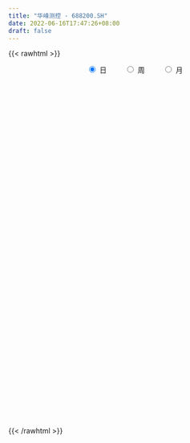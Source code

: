 ```yaml
---
title: "华峰测控 - 688200.SH"
date: 2022-06-16T17:47:26+08:00
draft: false
---
```

{{< rawhtml >}}
    <div style="text-align: center">
        <label style="padding: 1rem;"><input style="margin-right: .5rem" type="radio" name="period" value="D" checked onclick="period_change(this)">日</label>
        <label style="padding: 1rem;"><input style="margin-right: .5rem" type="radio" name="period" value="W" onclick="period_change(this)">周</label>
        <label style="padding: 1rem;"><input style="margin-right: .5rem" type="radio" name="period" value="M" onclick="period_change(this)">月</label>
    </div>
    <div id="chart" style="height: 700px;"></div> 
    <script type="text/javascript">
        const D_v = [8209.14,7825.33,10789.43,6233.92,11934.98,14252.03,8936.02,7315.24,9622.5,6000.95,6704.35,6382.61,12960.86,9321.25,10378.16,7443.14,9718.16,6787.71,5740.58,13960.29,6991.17,12702.08,7045.24,8733.59,13586.41,12849.48,10428.74,11911.69,14298.71,18360.52,16239.01,8763.78,12618.67,18044.24,13086.49,12396.17,7901.85,8845.99,9338.22,5769.27,8018.33,6821.31,4941.82,5063.35,8442.58,10821.51,12474.0,12231.73,23145.01,16874.34,10471.86,10165.28,9917.98,5813.54,9506.18,5628.02,4807.15,6426.48,6489.32,9733.27,3855.08,2666.51,4143.06,3721.92,5996.45,7299.03,5262.63,6787.04,5272.92,4333.69,4709.68,5516.44,7072.34,8750.88,7924.42,7205.97,3873.82,3870.61,3247.65,2663.86,6717.12,3494.62,4593.29,2841.3,3948.52,2690.04,2663.29,5363.47,3547.15,2262.26,2269.48,3978.53,2312.48,5388.24,3470.32,2411.02,2508.88,2607.06,3371.72,4491.85,6001.62,2963.6,1358.52,2532.9,5041.32,5813.78,6195.26,6045.5,3710.81,4326.64,3124.98,13995.44,7832.85,6900.64,3151.06,4523.03,4253.79,4303.59,3961.64,2787.05,2449.36,3186.33,6123.35,4577.72,2350.39,2597.35,10379.52,9106.07,14281.4,11947.03,8456.23,14477.26,10529.11,8560.95,6911.13,8519.34,4107.57,5064.44,3725.69,6825.04,7349.99,12451.63,12762.76,8945.0,5280.96,8629.83,5177.2,6066.01,5894.32,9462.3,8522.79,4791.0,9169.76,5975.36,6487.85,8985.06,8902.17,7491.43,8767.67,17699.14,9370.95,9445.03,9691.51,6490.64,8064.47,10754.34,8005.49,4936.0,4199.23,7330.56,7341.66,7508.47,4650.34,8146.12,4438.78,4498.23,3860.27,4197.71,7201.15,9199.5,8258.21,4880.6,4295.8,3100.43,6344.7,6221.42,5846.69,4117.31,3578.93,9592.47,4178.16,6226.65,2607.64,3368.61,2846.61,10307.63,9108.18,3155.89,2776.11,4279.05,3175.17,3024.11,1985.08,2269.67,3478.98,2798.1,1990.82,2613.68,6620.73,7660.14,3673.13,4449.26,4013.51,3201.4,3486.43,2357.54,6536.59,8454.25,6007.89,6286.0,3482.08,3771.76,4954.95,5168.96,9977.6,6440.36,4291.51,7457.57,7296.78,4194.49,8033.61,4843.9,5295.76,4455.67,2024.72,3214.2,7146.41,10050.8,5938.02,4293.94,3524.18,4274.31,3356.55,2846.44,4256.54,4650.24,4406.79,7214.8,6344.66,3304.15,3720.72,5557.65,5491.9,4301.82,3826.83,3730.2,5383.85,5844.39,8771.15,8000.54,6966.09,5401.55,6927.98,4762.05,3103.21,3885.64,4165.31,5209.63,7969.16,4375.51,6236.22,6425.8,5566.56,6169.2,4787.08,6520.52,6560.62,5333.81,7353.81,4162.58,5484.77,6068.71,7813.91,6061.49,5400.76,5325.24,7164.95,5495.34,7491.72,5483.58,9238.69,9958.29,8558.57,7189.61,4947.93,6024.09,4160.84,6885.44,3742.52,7372.69,4993.72,4422.16,3073.34,8223.91,4388.19,4096.59,3818.48,13401.22,11147.78,6233.74,9468.15,5228.2,5165.14,5808.84,5731.54,6496.42,3711.97,4636.81,4938.65,10752.86,10727.13,9153.29,4102.43,3774.09,3960.43,6464.78,5731.86,3350.77,4842.17,6159.15,5359.06,5614.47,5129.52,3866.52,4537.64,3966.95,5885.26,7005.72,6168.96,5670.99,3256.83,3486.58,5276.15,15582.04,8062.01,6735.25,4327.05,9823.27,10357.39,7414.71,5549.94,4401.78,4781.46,6210.68,5466.01,4333.74,7359.05,6659.4,8755.16,4944.8,5448.55,3438.9,4008.25,7289.48,12946.08,7730.53,5488.67,7718.63,5739.61,6822.74,6086.47,7094.88,8056.25,8696.78,8549.68,8932.29,5685.08,5098.61,9233.86,7088.01,5942.0,3727.22,6053.03,3550.79,5137.2,4327.46,6280.27,9456.2,5490.19,4342.98,5052.22,4537.65,4362.01,4763.88,6233.95,5467.79,3492.47,6543.01,10410.18,10991.25,9270.3,8898.4,21694.75,10486.61,5221.15,7437.24,6308.85,6945.99,6890.64,5663.9,6559.75,8395.96,7225.78,5847.93,6252.08,4299.52,3474.44,4927.12,5786.95,4466.35,4690.04,8014.75,4937.13,5558.23,8165.79,7611.23,6514.71,8679.87,7088.68,6274.58,7298.45,7749.26,6245.0,4648.53,7340.78,7923.83,5685.74,6580.79,6659.73,10559.01,8161.05,5572.59,6606.99,5229.37,4213.49,3959.56,5936.72,4299.2,3302.99,2793.04,2918.37,1688.01,2887.85,1612.09,2088.22,3003.65,2274.81,2743.43,3736.66,2259.16,4158.76,10245.44,7616.46,3722.53,3747.51,9656.06,7490.73,10375.04,4966.72,9357.22,5485.93,4096.1,3858.04,8131.11,7843.58,4729.25,4285.08,3373.21,3339.67,2933.51,4192.09,2373.5,2590.28,2837.37,5035.18,4024.91,3912.32,3765.6,3943.0,4789.72,6873.08,9010.77,6500.39,5342.98,4107.21,4390.17,7574.05,5599.81,5827.82,4005.55]
const D_histogram = [0.0,-0.5118176638,-1.3789771706,-1.9173739675,-0.1819696349,1.6589229725,2.1146299905,2.4545491372,2.1573073629,2.0163732813,1.8766465526,1.4867297163,0.4496996671,-0.3403426716,-1.6960079462,-1.9834339004,-2.2269167344,-1.9904192152,-1.6466497338,-0.2926472239,0.6516565334,2.1484439378,2.7371024503,2.8770961342,3.761568955,4.2746852374,4.5898769438,6.0125135626,6.2017694297,5.5485994024,4.7859528859,3.6787112295,3.122453467,1.4134482308,-1.0957208416,-4.4835644335,-6.3491550927,-6.4297718562,-6.9987948221,-6.8434539876,-6.323006236,-6.8444340168,-7.3511803126,-6.7281630676,-4.8285105175,-2.8094933844,-0.1705392492,2.577354532,3.62582835,4.5612509634,5.3587247395,4.2849813035,3.9649846125,2.6126808997,3.0982481235,2.9271958906,2.3315662328,1.5391254618,0.5209615138,-1.5986430367,-2.968359537,-3.6159083956,-3.9530626476,-3.7856331338,-4.1853254663,-3.1613830606,-2.1467619981,-1.6444894068,-1.591227892,-1.6468936319,-1.702258037,-1.1194947922,-1.0141764616,0.158844441,-0.7672802243,-2.1183322597,-2.1846036631,-1.6617844233,-1.0186304397,-0.6901017704,-0.0466512072,0.5480490632,0.4849886823,0.1899082922,0.4192072482,0.2507198498,-0.1371333769,-1.176628416,-1.200411738,-1.1139086774,-0.5109997057,0.6085034972,1.328021142,1.2219366091,0.9783191049,0.8204983331,0.6622296543,0.6961769882,0.0405800209,0.2378912412,-0.3142591855,-0.4889924817,-0.3977484121,-0.0083780511,0.7944341102,1.0141291918,0.2967432182,1.0423905072,1.4101959024,1.6750355065,1.5972610048,3.8151279241,4.367890168,3.5802416826,2.7935110841,2.5029940734,1.4800272251,0.5651504166,-0.3501781818,-0.9585472506,-1.3532071306,-1.2659515434,-0.5854063232,-0.5896986747,-0.8085138968,-0.7132380089,0.3407089854,1.8527142461,3.5964168013,4.9645414203,5.7595940389,6.537596847,6.5083053889,5.6470127341,4.8070588581,3.3823985307,2.6052835364,1.2024439334,-0.0712364684,-0.3801654946,-1.1777733552,-0.1075838946,1.0838078215,2.3009198864,2.4931626601,1.9124053164,1.5177903802,1.5665885841,0.6759216398,2.0840045585,2.9372528346,3.1060532706,2.7546220956,1.774004828,-0.6117086975,-0.2601876955,1.2517998584,1.6808490378,3.0174833268,4.7394528481,6.8475703741,6.5878165105,5.2611723682,4.4114668384,2.5779889526,1.2219916469,-1.4110128248,-3.0783804987,-5.169274198,-6.717557818,-8.0953893515,-6.839785356,-7.2015131806,-7.3890301729,-8.6576869946,-7.3396239513,-6.0678466359,-5.4937595924,-2.2315245539,-2.349618137,-3.7905712081,-3.7607410709,-3.407036221,-2.6141350847,-1.318632495,1.2301976678,2.7408324827,3.1247455794,0.9819276919,-2.9440198524,-6.0839157552,-8.2163456227,-8.9939369893,-8.199929208,-7.1796250941,-8.0712432094,-9.3302690812,-8.9147861642,-7.7677508916,-6.4490396364,-5.9291213703,-5.2745867413,-5.0985027333,-4.7808468738,-3.6711978036,-3.1047569335,-2.0149784866,-1.1340936969,0.8486212643,3.3254495743,4.3854999248,5.0535717069,5.6783082662,5.4420432633,4.713964294,3.6118750938,2.125155382,1.4494123251,2.589170711,2.8592294574,3.132757192,3.2708321098,3.2723005778,2.5526457432,3.1947014664,2.8847535892,2.0330918828,0.7619289213,1.869687838,1.6805245292,-0.3429028944,-0.988554587,-1.6701108503,-1.2478217622,-1.2633841969,-0.5158420129,2.3331614632,6.0408808684,8.8163802242,10.2874160382,10.2250758664,10.1746111407,9.9106576976,8.624734737,8.9566576477,8.0637298007,7.7302085686,6.8320322911,4.8775503376,3.3529976689,2.7770997397,3.0749308272,1.6692643277,0.6467755576,0.0978237486,-1.205565138,-2.4735960458,-3.4922782332,-1.3340877901,-0.492055339,1.2765682487,1.0765483077,2.494367546,2.658537928,2.1397045672,1.4244209121,1.4652016953,2.0682036996,3.7020286921,4.43091082,5.5589849993,4.8858355272,3.8085837149,1.5685742146,-0.8013651316,-2.8050383526,-4.63874529,-5.0058431498,-6.1697351059,-7.4490894582,-5.6401199802,-5.5997137492,-3.1082636949,-1.237299193,0.9185008387,1.4057148172,1.5713953462,0.9323265963,4.6435716993,6.5559201651,4.399080004,-0.4170846669,-3.6274268151,-6.101435083,-8.2772884965,-8.5276843557,-8.2961939094,-7.124736175,-5.7328517454,-6.4956867436,-5.8049991229,-5.9544302394,-5.7079213145,-2.5685537515,0.3426638976,1.5043615554,2.1063295146,8.9115629787,12.6469527533,14.4263130528,11.8425971003,9.4623156787,7.6133360305,3.3549231825,-0.4233199964,-2.6045499055,-4.6249787046,-5.306250475,-7.2012346463,-5.8693813013,-9.7273238049,-10.8126939029,-10.5528933622,-10.8269289318,-9.9861501045,-6.4130129952,-4.9012106163,-4.0570715877,-3.6274865132,-1.5281015701,0.1634821462,2.2353843926,1.211078,-0.0634606584,-2.0539332732,-2.7956925764,-3.9297201025,-1.3062123763,0.7509767836,1.3187438735,1.3114033709,0.9192944132,2.8093230883,6.0593696926,8.0344179811,9.5103094252,10.0178044139,9.5568225605,6.9678740486,6.8817337659,6.1916316731,4.1060907624,3.2969844393,0.9015806177,0.8690734234,0.4480879716,1.035702079,1.5158610349,-1.2902015105,-2.6274578402,-3.8123128871,-4.6247136168,-4.5914964145,-4.1229232418,-5.0948318191,-6.0486976663,-6.3754424584,-6.9290388452,-6.9092846515,-6.7771057334,-6.7248498014,-7.3138151978,-7.5998195594,-8.0037676146,-9.3777896136,-8.6205524421,-7.80856799,-6.4624560672,-3.8048297597,-2.5656287959,-2.287346266,-1.2684272033,-1.7043951257,-2.7294052443,-3.1829782483,-2.9378381723,-1.584445758,1.2462932392,1.6047291484,2.7517414582,2.5448289487,3.1108505326,4.1705189056,3.6710533197,1.6824819023,-0.4032050545,-1.8562145602,-3.3728098612,-5.4642919816,-6.0358322092,-7.0436908915,-5.82149404,-5.3678983547,-4.3463029501,-3.6817912345,-3.1175644025,-2.9098914069,-1.547025004,-0.8854251884,-0.0642349047,0.1867542099,-0.0461879011,0.1618563567,-0.0848358478,-0.0462944809,-0.1595500938,-0.4133407271,0.0727054366,1.8443204936,3.2097360723,5.0138544408,5.2696074312,5.3176056518,5.5360104219,8.4581473424,8.4250228266,8.3275335156,7.7112394226,6.3645799956,4.9570159987,4.4244564445,4.4071120128,3.1961857432,1.8740802441,2.5920432535,4.5706641487,5.2137681751,4.4062230854,4.6043504904,6.7833751154,7.1980368776,6.775650105,6.3924448677,4.3060286852,2.9625835193,1.3035456124,1.1523055916,1.5085314021,1.5646577906,2.1415752771,0.9676252409,0.2840333971,-1.5848186589,-3.1338944012,-3.8198336816,-5.4925787416,-6.7027502957,-8.1811739063,-8.970240021,-9.3585948602,-7.9671517351,-8.9993931681,-10.1136227662,-10.4026121177,-10.5005349508,-12.0221021082,-12.9018551174,-10.5251863258,-8.3848758263,-6.1947893633,-4.3766887904,-2.8534617085,-1.7741114841,0.3586926902,3.0882983404,5.4432286118,7.2379255977,8.4439043846,9.7880964566,10.0342238887,10.5429543276,9.9645327949,9.390697861,7.8558345973,6.1411040511,4.2121152617,2.8555563526,2.278492636,2.0810417986,2.5017422301,4.1398415148,6.1048890833,5.7373321957,4.9860721761,3.5117911808,2.5713128145,0.591462169,-1.1754249985,-2.2585086646,-2.4956085224]
const D_fast = [0.0,-0.6397720798,-1.8516758793,-2.869416168,-1.1795042441,1.0761191064,2.060483622,3.0140400531,3.2561251195,3.6192843583,3.9487192677,3.9304848604,3.005879728,2.1307517215,0.3510844602,-0.4321999691,-1.2324119867,-1.4935192713,-1.5614122233,-0.2805715194,0.8266463713,2.8605447601,4.1334788851,4.9927466026,6.8176116622,8.399399254,9.8620601962,12.7878252057,14.5275234302,15.2615032536,15.6953449585,15.5077811095,15.7321367138,14.3764935352,11.5933942524,7.0846595522,3.6317801198,1.9437203923,-0.3750012791,-1.9305239416,-2.990827749,-5.223364034,-7.5679054079,-8.6269289298,-7.9344040091,-6.617760222,-4.0214408992,-0.629208485,1.3257224205,3.4014577748,5.5386127358,5.5361146257,6.2073640878,5.5082305998,6.7683598546,7.3291065943,7.3163684947,6.9087090891,6.0207855196,3.5015202099,1.3897138253,-0.1618121321,-1.487232046,-2.2662108156,-3.7122345147,-3.4786378743,-3.0007073112,-2.9095570717,-3.2541025299,-3.7214916777,-4.2024205921,-3.8995310453,-4.0477568301,-2.8350248173,-3.9529695386,-5.833604639,-6.4460269582,-6.3386538241,-5.9501574505,-5.7941542238,-5.1623664624,-4.4306539262,-4.3724671365,-4.6200704536,-4.2859696855,-4.3917771215,-4.8139136924,-6.1475658355,-6.471452092,-6.6634262007,-6.1882671554,-4.9166380783,-3.865115148,-3.6657155285,-3.6647532566,-3.6174494451,-3.6101607103,-3.4021691293,-4.0476210915,-3.7908370608,-4.4215522839,-4.7185337005,-4.726726734,-4.3394508858,-3.3380301969,-2.8648028173,-3.5080029864,-2.5017580706,-1.7814036998,-1.0978052191,-0.7762644695,2.3953844308,4.0401192167,4.1475311519,4.0591783245,4.3944098321,3.7414497901,2.9678605858,1.9649874418,1.1169815605,0.3840198978,0.1547875991,0.6889812386,0.5372642184,0.116320522,0.0332869078,1.1724111484,3.1475949706,5.7904017261,8.3996617002,10.6346128285,13.0470148484,14.6447997375,15.1952602662,15.5570711047,14.97801041,14.8522162998,13.7499876802,12.4584981613,12.0545277615,10.9624765621,12.005770049,13.4681137205,15.260455757,16.0759891957,15.9733331811,15.9581658399,16.3986111898,15.6769246555,17.6060087138,19.1935701986,20.1388839523,20.4761083011,19.9389922405,17.4003515407,17.6868256187,19.5117631372,20.3610245761,22.4520296968,25.3588624302,29.1788725497,30.5660728137,30.5547217634,30.8078829433,29.6189022956,28.5684029017,25.5826452238,23.1456824251,19.7624701763,16.5347971019,13.1331182305,12.678775887,10.5166697673,8.4818952317,5.0488166613,4.5319737169,4.2867893733,3.4874365187,6.1917904187,5.4862923014,3.0976964283,2.1873412978,1.6892870924,1.8286544575,2.7944989235,5.6508785031,7.8467214387,9.0118209303,7.1144849658,2.4525324584,-2.2083423832,-6.3948586563,-9.4209342703,-10.676908791,-11.4515109506,-14.3609398682,-17.9525330103,-19.7657466343,-20.5606490847,-20.8541977386,-21.8165598151,-22.4806718714,-23.5792135467,-24.4567694057,-24.2649197863,-24.4746681496,-23.8886343243,-23.2912729589,-21.0964026817,-17.788211978,-15.6317866464,-13.7003219376,-11.6560083117,-10.5317624987,-10.0813503946,-10.2804708213,-11.2359016875,-11.5492916633,-9.7622405996,-8.7773744888,-7.7206574562,-6.764874511,-5.9453308985,-6.0268242973,-4.5860932075,-4.1748526874,-4.5182414232,-5.5989221543,-4.0237412781,-3.7927734546,-5.9019266018,-6.7947169412,-7.8938009171,-7.7834672695,-8.1148757534,-7.4962940727,-4.0640002308,1.1539393915,6.1335338034,10.176423627,12.6703524217,15.1635404812,17.3772514625,18.2475121861,20.8185995088,21.9416041119,23.5406350219,24.3504668173,23.6153724482,22.9290691967,23.0474462025,24.1140099967,23.1256595792,22.2648646984,21.7403688266,20.1355886555,18.2491587362,16.3574069905,18.1820754861,18.9010941025,20.9888597524,21.0579768883,23.0993880131,23.9281928771,23.9442856581,23.585107231,23.992188438,25.1122413673,27.6715735327,29.5081833657,32.0260037947,32.5743132045,32.4492073209,30.6013413742,28.0310607451,25.326127936,22.332734676,20.7141760288,18.0078502963,14.8662235794,15.2651630624,13.9056408561,15.6200249866,17.1816646902,19.5670899316,20.4057326144,20.96426198,20.5582748791,25.4304129069,28.9817414141,27.924671254,23.0042354163,18.8870365643,14.8876695258,10.6424939881,8.2601770399,6.4176190089,5.8078926995,5.7665641928,3.3798075087,2.6192453486,0.9812066723,-0.1992647314,2.2979643937,5.2948480172,6.8326360639,7.9611864017,16.9943106105,23.8914385734,29.2773771361,29.6543104587,29.6396079568,29.6939623163,26.2742802638,22.3902070858,19.5578397003,16.3811662251,14.3733318359,10.678039003,10.5425470228,4.2527735679,0.4642299942,-1.9141928056,-4.8949606082,-6.5507193071,-4.5808354466,-4.2943357217,-4.46446459,-4.9417511439,-3.2243915933,-1.4919373404,1.1388110041,0.4172741116,-0.8731297115,-3.3770856445,-4.8177680918,-6.9342256435,-4.6372710114,-2.3923376557,-1.4948845974,-1.1743742572,-1.3366596117,1.2556998356,6.020588863,10.0042416468,13.8577104472,16.8696565393,18.7978803261,17.9509003263,19.5851934851,20.4429993106,19.3839810906,19.3991208772,17.2291122101,17.4138733716,17.1049099127,17.9514495399,18.8105737545,15.6819608314,13.6878400417,11.549906773,9.5813276391,8.4666707378,7.9045131001,5.658896568,3.1928563042,1.2722508975,-1.0136052006,-2.7211721698,-4.283269685,-5.9122262034,-8.3296453992,-10.5156046507,-12.9204946095,-16.6389640119,-18.0368649509,-19.1770224963,-19.4465245904,-17.7401057228,-17.142311958,-17.4358659945,-16.7340537326,-17.5961204365,-19.3034818661,-20.5527994322,-21.0421188993,-20.0848379245,-16.9425256175,-16.1829074212,-14.3479597469,-13.9186650192,-12.5749308022,-10.4726327027,-10.0543349587,-11.6222859005,-13.8087741209,-15.7258372667,-18.085635033,-21.5431901488,-23.6236884287,-26.3924698339,-26.6256464924,-27.5140253958,-27.5790057287,-27.8349418217,-28.0501060903,-28.5699059465,-27.5937957945,-27.1535522761,-26.3484207186,-26.0507430514,-26.2952321378,-26.0467237908,-26.3146249572,-26.2876572106,-26.4408003469,-26.797926162,-26.2937036392,-24.0610084587,-21.893158862,-18.8355768833,-17.2624220351,-15.8850224016,-14.282615026,-9.2459412699,-7.172810079,-5.1884160111,-3.8769002484,-3.6324146766,-3.8007246738,-3.2271701169,-2.1427365454,-2.5546163791,-3.4082018172,-2.0422279944,1.0790589379,3.0256050081,3.3196156897,4.6688307174,8.5436991212,10.7578701028,12.0293958565,13.2443018361,12.2343928248,11.6315935388,10.298442035,10.435278412,11.1686370731,11.6159279093,12.728239215,11.7961954891,11.1836119946,8.9185552739,6.5860059312,4.9451082304,1.899218485,-0.986640643,-4.5103577302,-7.5419838501,-10.2699874044,-10.870332213,-14.1524219381,-17.7950572277,-20.6846996087,-23.4077561795,-27.9348488639,-32.0400656524,-32.2946934423,-32.2506018994,-31.6092127771,-30.8852844019,-30.0754227472,-29.4396003938,-27.2171230469,-23.7154428116,-19.9997053873,-16.395527002,-13.0785721189,-9.2873559327,-6.5326725284,-3.3882035076,-1.4754918417,0.2983476897,0.7274430753,0.5479885419,-0.3279714321,-0.970641253,-0.9780818106,-0.6552721984,0.3908637907,3.063923454,6.5551932933,7.6219694547,8.1172274791,7.5208942791,7.2232441163,5.3912590131,3.3305155959,1.6828047637,0.8218027753]
const D_slow = [0.0,-0.127954416,-0.4726987086,-0.9520422005,-0.9975346092,-0.5828038661,-0.0541463685,0.5594909158,1.0988177566,1.6029110769,2.0720727151,2.4437551441,2.5561800609,2.471094393,2.0470924065,1.5512339314,0.9945047478,0.496899944,0.0852375105,0.0120757045,0.1749898379,0.7121008223,1.3963764349,2.1156504684,3.0560427072,4.1247140165,5.2721832525,6.7753116431,8.3257540005,9.7129038512,10.9093920726,11.82906988,12.6096832468,12.9630453044,12.689115094,11.5682239857,9.9809352125,8.3734922485,6.6237935429,4.912930046,3.332178487,1.6210699828,-0.2167250953,-1.8987658622,-3.1058934916,-3.8082668377,-3.85090165,-3.206563017,-2.3001059295,-1.1597931886,0.1798879963,1.2511333221,2.2423794753,2.8955497002,3.6701117311,4.4019107037,4.9848022619,5.3695836273,5.4998240058,5.1001632466,4.3580733624,3.4540962635,2.4658306016,1.5194223181,0.4730909516,-0.3172548136,-0.8539453131,-1.2650676648,-1.6628746378,-2.0745980458,-2.5001625551,-2.7800362531,-3.0335803685,-2.9938692583,-3.1856893143,-3.7152723793,-4.2614232951,-4.6768694009,-4.9315270108,-5.1040524534,-5.1157152552,-4.9787029894,-4.8574558188,-4.8099787458,-4.7051769337,-4.6424969713,-4.6767803155,-4.9709374195,-5.271040354,-5.5495175234,-5.6772674498,-5.5251415755,-5.19313629,-4.8876521377,-4.6430723615,-4.4379477782,-4.2723903646,-4.0983461176,-4.0882011123,-4.028728302,-4.1072930984,-4.2295412188,-4.3289783219,-4.3310728346,-4.1324643071,-3.8789320091,-3.8047462046,-3.5441485778,-3.1915996022,-2.7728407256,-2.3735254744,-1.4197434933,-0.3277709513,0.5672894693,1.2656672404,1.8914157587,2.261422565,2.4027101691,2.3151656237,2.075528811,1.7372270284,1.4207391425,1.2743875617,1.1269628931,0.9248344189,0.7465249166,0.831702163,1.2948807245,2.1939849248,3.4351202799,4.8750187896,6.5094180014,8.1364943486,9.5482475321,10.7500122466,11.5956118793,12.2469327634,12.5475437468,12.5297346297,12.434693256,12.1402499172,12.1133539436,12.384305899,12.9595358706,13.5828265356,14.0609278647,14.4403754597,14.8320226057,15.0010030157,15.5220041553,16.256317364,17.0328306816,17.7214862055,18.1649874125,18.0120602382,17.9470133143,18.2599632789,18.6801755383,19.43454637,20.619409582,22.3313021756,23.9782563032,25.2935493952,26.3964161049,27.040913343,27.3464112547,26.9936580485,26.2240629239,24.9317443744,23.2523549199,21.228507582,19.518561243,17.7181829478,15.8709254046,13.706503656,11.8715976682,10.3546360092,8.9811961111,8.4233149726,7.8359104384,6.8882676364,5.9480823686,5.0963233134,4.4427895422,4.1131314185,4.4206808354,5.1058889561,5.8870753509,6.1325572739,5.3965523108,3.875573372,1.8214869663,-0.426997281,-2.476979583,-4.2718858565,-6.2896966589,-8.6222639291,-10.8509604702,-12.7928981931,-14.4051581022,-15.8874384448,-17.2060851301,-18.4807108134,-19.6759225319,-20.5937219828,-21.3699112161,-21.8736558378,-22.157179262,-21.9450239459,-21.1136615524,-20.0172865712,-18.7538936444,-17.3343165779,-15.9738057621,-14.7953146886,-13.8923459151,-13.3610570696,-12.9987039883,-12.3514113106,-11.6366039462,-10.8534146482,-10.0357066208,-9.2176314763,-8.5794700405,-7.7807946739,-7.0596062766,-6.5513333059,-6.3608510756,-5.8934291161,-5.4732979838,-5.5590237074,-5.8061623542,-6.2236900667,-6.5356455073,-6.8514915565,-6.9804520598,-6.397161694,-4.8869414769,-2.6828464208,-0.1109924112,2.4452765553,4.9889293405,7.4665937649,9.6227774491,11.8619418611,13.8778743112,15.8104264534,17.5184345262,18.7378221106,19.5760715278,20.2703464627,21.0390791695,21.4563952515,21.6180891409,21.642545078,21.3411537935,20.7227547821,19.8496852237,19.5161632762,19.3931494415,19.7122915037,19.9814285806,20.6050204671,21.2696549491,21.8045810909,22.1606863189,22.5269867427,23.0440376676,23.9695448407,25.0772725457,26.4670187955,27.6884776773,28.640623606,29.0327671596,28.8324258767,28.1311662886,26.9714799661,25.7200191786,24.1775854021,22.3153130376,20.9052830425,19.5053546052,18.7282886815,18.4189638833,18.6485890929,19.0000177972,19.3928666338,19.6259482829,20.7868412077,22.425821249,23.52559125,23.4213200832,22.5144633795,20.9891046087,18.9197824846,16.7878613957,14.7138129183,12.9326288745,11.4994159382,9.8754942523,8.4242444716,6.9356369117,5.5086565831,4.8665181452,4.9521841196,5.3282745085,5.8548568871,8.0827476318,11.2444858201,14.8510640833,17.8117133584,20.1772922781,22.0806262857,22.9193570813,22.8135270822,22.1623896058,21.0061449297,19.6795823109,17.8792736494,16.411928324,13.9800973728,11.2769238971,8.6387005566,5.9319683236,3.4354307975,1.8321775487,0.6068748946,-0.4073930023,-1.3142646306,-1.6962900232,-1.6554194866,-1.0965733885,-0.7938038885,-0.8096690531,-1.3231523713,-2.0220755154,-3.0045055411,-3.3310586351,-3.1433144392,-2.8136284709,-2.4857776281,-2.2559540248,-1.5536232528,-0.0387808296,1.9698236657,4.347401022,6.8518521255,9.2410577656,10.9830262777,12.7034597192,14.2513676375,15.2778903281,16.1021364379,16.3275315924,16.5447999482,16.6568219411,16.9157474609,17.2947127196,16.972162342,16.3152978819,15.3622196601,14.2060412559,13.0581671523,12.0274363419,10.7537283871,9.2415539705,7.6476933559,5.9154336446,4.1881124817,2.4938360484,0.812623598,-1.0158302014,-2.9157850913,-4.9167269949,-7.2611743983,-9.4163125088,-11.3684545063,-12.9840685231,-13.9352759631,-14.5766831621,-15.1485197285,-15.4656265294,-15.8917253108,-16.5740766219,-17.3698211839,-18.104280727,-18.5003921665,-18.1888188567,-17.7876365696,-17.099701205,-16.4634939679,-15.6857813347,-14.6431516083,-13.7253882784,-13.3047678028,-13.4055690665,-13.8696227065,-14.7128251718,-16.0788981672,-17.5878562195,-19.3487789424,-20.8041524524,-22.1461270411,-23.2327027786,-24.1531505872,-24.9325416878,-25.6600145396,-26.0467707906,-26.2681270877,-26.2841858138,-26.2374972614,-26.2490442366,-26.2085801475,-26.2297891094,-26.2413627297,-26.2812502531,-26.3845854349,-26.3664090757,-25.9053289523,-25.1028949343,-23.8494313241,-22.5320294663,-21.2026280533,-19.8186254479,-17.7040886123,-15.5978329056,-13.5159495267,-11.5881396711,-9.9969946722,-8.7577406725,-7.6516265614,-6.5498485582,-5.7508021224,-5.2822820613,-4.634271248,-3.4916052108,-2.188163167,-1.0866073957,0.0644802269,1.7603240058,3.5598332252,5.2537457515,6.8518569684,7.9283641397,8.6690100195,8.9948964226,9.2829728205,9.660105671,10.0512701187,10.5866639379,10.8285702482,10.8995785974,10.5033739327,9.7199003324,8.764941912,7.3917972266,5.7161096527,3.6708161761,1.4282561709,-0.9113925442,-2.9031804779,-5.15302877,-7.6814344615,-10.282087491,-12.9072212287,-15.9127467557,-19.1382105351,-21.7695071165,-23.8657260731,-25.4144234139,-26.5085956115,-27.2219610386,-27.6654889097,-27.5758157371,-26.803741152,-25.4429339991,-23.6334525996,-21.5224765035,-19.0754523893,-16.5668964172,-13.9311578353,-11.4400246365,-9.0923501713,-7.128391522,-5.5931155092,-4.5400866938,-3.8261976056,-3.2565744466,-2.736313997,-2.1108784394,-1.0759180607,0.4503042101,1.884637259,3.131155303,4.0091030982,4.6519313018,4.7997968441,4.5059405945,3.9413134283,3.3174112977]
const D_data = [['2020-05-26', 249.99, 261.02, 249.99, 262.5],['2020-05-27', 260.9, 253.0, 251.01, 261.79],['2020-05-28', 252.11, 244.0, 236.2, 258.0],['2020-05-29', 241.0, 242.88, 241.0, 249.19],['2020-06-01', 245.58, 273.65, 245.3, 273.8],['2020-06-02', 272.99, 285.16, 269.0, 294.93],['2020-06-03', 285.97, 275.5, 274.38, 289.85],['2020-06-04', 275.48, 278.08, 274.2, 287.11],['2020-06-05', 278.09, 272.18, 267.0, 281.5],['2020-06-08', 274.5, 274.82, 272.18, 284.5],['2020-06-09', 274.34, 275.9, 268.0, 281.5],['2020-06-10', 276.43, 273.0, 267.51, 277.99],['2020-06-11', 270.52, 262.15, 262.15, 277.5],['2020-06-12', 253.0, 260.69, 250.07, 265.0],['2020-06-15', 256.0, 247.28, 245.06, 256.86],['2020-06-16', 249.99, 254.99, 249.31, 255.97],['2020-06-17', 258.38, 252.59, 244.89, 258.5],['2020-06-18', 250.0, 257.0, 247.11, 259.77],['2020-06-19', 257.0, 258.5, 253.88, 261.12],['2020-06-22', 261.53, 275.0, 261.53, 284.99],['2020-06-23', 273.55, 276.26, 271.01, 281.81],['2020-06-24', 276.46, 291.0, 272.68, 295.0],['2020-06-29', 285.88, 287.39, 283.7, 296.8],['2020-06-30', 291.87, 286.25, 284.0, 294.55],['2020-07-01', 288.46, 301.4, 285.0, 302.95],['2020-07-02', 300.08, 304.28, 298.02, 313.5],['2020-07-03', 305.0, 308.28, 290.0, 312.0],['2020-07-06', 308.1, 332.0, 308.06, 339.0],['2020-07-07', 338.0, 326.9, 326.0, 344.72],['2020-07-08', 326.0, 321.09, 310.2, 326.0],['2020-07-09', 318.0, 321.5, 314.01, 327.87],['2020-07-10', 316.97, 317.13, 314.0, 323.66],['2020-07-13', 320.0, 324.0, 315.0, 325.99],['2020-07-14', 323.99, 307.05, 300.78, 325.87],['2020-07-15', 308.98, 287.53, 287.0, 309.34],['2020-07-16', 286.0, 260.0, 260.0, 291.87],['2020-07-17', 260.0, 262.01, 254.2, 266.8],['2020-07-20', 266.5, 275.28, 256.0, 275.95],['2020-07-21', 273.98, 263.07, 262.3, 281.0],['2020-07-22', 261.97, 266.29, 258.05, 268.68],['2020-07-23', 262.15, 268.0, 250.58, 268.9],['2020-07-24', 262.0, 250.0, 247.17, 262.89],['2020-07-27', 250.01, 241.79, 239.45, 252.2],['2020-07-28', 244.0, 250.46, 244.0, 251.99],['2020-07-29', 255.0, 268.31, 251.01, 269.99],['2020-07-30', 271.59, 276.88, 270.0, 285.39],['2020-07-31', 280.85, 295.55, 276.0, 295.55],['2020-08-03', 304.96, 312.0, 301.22, 313.88],['2020-08-04', 335.95, 303.1, 298.02, 335.95],['2020-08-05', 318.0, 310.11, 308.41, 323.0],['2020-08-06', 307.93, 317.0, 300.11, 324.8],['2020-08-07', 314.85, 296.77, 294.0, 315.0],['2020-08-10', 298.55, 306.0, 286.08, 310.92],['2020-08-11', 302.05, 291.53, 291.0, 305.79],['2020-08-12', 293.28, 314.98, 285.0, 315.49],['2020-08-13', 314.0, 310.6, 306.2, 316.77],['2020-08-14', 310.6, 305.98, 298.0, 313.53],['2020-08-17', 305.5, 302.04, 294.0, 307.6],['2020-08-18', 299.0, 295.9, 293.49, 301.88],['2020-08-19', 296.98, 273.9, 273.88, 296.98],['2020-08-20', 274.0, 272.67, 271.0, 278.94],['2020-08-21', 272.66, 274.16, 272.0, 278.88],['2020-08-24', 274.16, 272.76, 263.0, 277.95],['2020-08-25', 271.0, 275.8, 271.0, 279.98],['2020-08-26', 274.0, 265.0, 263.0, 283.0],['2020-08-27', 262.5, 281.6, 262.5, 286.3],['2020-08-28', 277.99, 284.8, 272.3, 284.8],['2020-08-31', 286.0, 280.82, 279.0, 294.73],['2020-09-01', 280.94, 275.19, 274.0, 283.38],['2020-09-02', 276.03, 272.25, 270.23, 279.0],['2020-09-03', 273.23, 270.28, 267.4, 276.5],['2020-09-04', 268.0, 278.2, 267.01, 279.96],['2020-09-07', 279.0, 272.81, 270.7, 293.91],['2020-09-08', 270.05, 288.89, 266.1, 289.7],['2020-09-09', 285.3, 262.56, 262.02, 285.3],['2020-09-10', 265.09, 249.4, 248.0, 266.9],['2020-09-11', 247.04, 259.36, 245.01, 260.88],['2020-09-14', 262.74, 265.8, 260.06, 272.2],['2020-09-15', 268.85, 268.71, 260.98, 273.99],['2020-09-16', 264.0, 266.0, 263.01, 271.66],['2020-09-17', 265.0, 271.56, 260.15, 276.91],['2020-09-18', 271.81, 273.79, 268.22, 276.5],['2020-09-21', 277.88, 266.7, 265.0, 277.88],['2020-09-22', 262.89, 262.4, 260.0, 266.67],['2020-09-23', 264.16, 268.36, 263.5, 272.5],['2020-09-24', 267.57, 263.14, 262.03, 271.45],['2020-09-25', 263.2, 258.26, 255.4, 265.0],['2020-09-28', 259.3, 245.0, 243.26, 259.95],['2020-09-29', 246.22, 253.16, 246.22, 256.0],['2020-09-30', 255.0, 253.01, 252.33, 258.49],['2020-10-09', 260.0, 259.9, 256.01, 261.88],['2020-10-12', 259.0, 270.29, 259.0, 270.88],['2020-10-13', 270.29, 270.28, 267.0, 271.26],['2020-10-14', 269.01, 261.9, 260.02, 269.95],['2020-10-15', 261.0, 259.43, 258.22, 268.52],['2020-10-16', 263.0, 259.49, 256.5, 265.0],['2020-10-19', 259.9, 258.6, 257.01, 264.98],['2020-10-20', 258.92, 260.62, 253.2, 260.99],['2020-10-21', 261.45, 250.0, 248.7, 261.45],['2020-10-22', 248.03, 258.98, 247.21, 261.87],['2020-10-23', 250.0, 248.01, 242.73, 256.32],['2020-10-26', 248.01, 249.85, 246.0, 255.0],['2020-10-27', 252.0, 251.99, 248.46, 254.8],['2020-10-28', 251.99, 256.25, 248.8, 257.99],['2020-10-29', 251.88, 264.38, 250.6, 265.48],['2020-10-30', 265.98, 260.0, 258.81, 268.15],['2020-11-02', 258.0, 246.88, 245.3, 262.5],['2020-11-03', 249.48, 265.31, 246.88, 266.0],['2020-11-04', 265.3, 264.1, 261.12, 269.5],['2020-11-05', 271.94, 265.34, 261.5, 272.5],['2020-11-06', 265.44, 262.5, 260.38, 267.98],['2020-11-09', 266.0, 298.99, 263.69, 299.38],['2020-11-10', 294.0, 288.8, 285.43, 298.99],['2020-11-11', 285.0, 274.57, 273.43, 291.6],['2020-11-12', 277.82, 273.0, 270.28, 278.6],['2020-11-13', 273.5, 278.65, 270.12, 282.78],['2020-11-16', 278.65, 267.8, 266.6, 281.65],['2020-11-17', 266.0, 265.05, 256.0, 267.79],['2020-11-18', 264.0, 260.5, 258.0, 268.38],['2020-11-19', 259.0, 260.0, 256.6, 264.6],['2020-11-20', 262.6, 259.3, 256.06, 262.61],['2020-11-23', 258.0, 263.68, 256.05, 267.2],['2020-11-24', 261.8, 272.65, 260.03, 279.88],['2020-11-25', 273.0, 265.6, 264.8, 277.33],['2020-11-26', 266.69, 261.89, 261.36, 268.9],['2020-11-27', 261.64, 265.0, 259.96, 268.23],['2020-11-30', 266.37, 280.1, 265.12, 289.88],['2020-12-01', 283.0, 293.84, 283.0, 293.85],['2020-12-02', 293.87, 308.02, 293.87, 309.65],['2020-12-03', 313.03, 315.6, 310.0, 323.1],['2020-12-04', 312.2, 319.19, 307.98, 319.96],['2020-12-07', 325.0, 329.0, 319.2, 334.38],['2020-12-08', 329.0, 327.2, 324.06, 337.64],['2020-12-09', 331.1, 320.5, 314.2, 331.88],['2020-12-10', 321.99, 321.8, 317.87, 327.99],['2020-12-11', 322.0, 313.21, 310.33, 324.99],['2020-12-14', 315.0, 319.46, 308.83, 321.21],['2020-12-15', 317.91, 309.0, 306.0, 322.0],['2020-12-16', 309.0, 305.6, 301.05, 312.44],['2020-12-17', 306.44, 315.0, 297.5, 315.0],['2020-12-18', 319.22, 307.0, 306.02, 323.0],['2020-12-21', 307.0, 332.37, 306.19, 339.88],['2020-12-22', 328.5, 342.17, 328.5, 351.95],['2020-12-23', 340.55, 352.2, 337.09, 358.5],['2020-12-24', 346.8, 347.0, 343.0, 355.0],['2020-12-25', 341.03, 340.0, 320.52, 344.93],['2020-12-28', 334.8, 343.1, 330.0, 352.87],['2020-12-29', 342.0, 351.05, 336.0, 364.96],['2020-12-30', 346.01, 340.02, 340.01, 357.09],['2020-12-31', 344.0, 373.53, 336.56, 374.34],['2021-01-04', 373.0, 377.0, 367.88, 382.9],['2021-01-05', 372.0, 376.0, 366.11, 379.25],['2021-01-06', 380.77, 373.82, 365.1, 404.61],['2021-01-07', 379.5, 366.7, 354.2, 379.5],['2021-01-08', 366.0, 343.0, 343.0, 369.1],['2021-01-11', 347.49, 374.01, 347.49, 382.45],['2021-01-12', 374.34, 396.6, 368.56, 408.33],['2021-01-13', 405.22, 392.11, 372.0, 407.0],['2021-01-14', 390.0, 412.89, 374.0, 418.87],['2021-01-15', 425.0, 432.0, 418.0, 487.0],['2021-01-18', 445.82, 454.96, 430.0, 461.0],['2021-01-19', 444.0, 439.0, 427.98, 459.99],['2021-01-20', 443.4, 429.6, 416.0, 448.0],['2021-01-21', 433.0, 437.25, 426.12, 446.01],['2021-01-22', 432.0, 424.26, 412.0, 437.86],['2021-01-25', 430.0, 427.0, 414.0, 435.9],['2021-01-26', 424.0, 403.97, 398.0, 425.27],['2021-01-27', 405.27, 406.4, 399.0, 417.16],['2021-01-28', 399.0, 391.23, 391.01, 415.0],['2021-01-29', 394.87, 386.82, 375.0, 400.0],['2021-02-01', 396.0, 378.24, 371.0, 396.55],['2021-02-02', 377.2, 407.83, 372.33, 412.0],['2021-02-03', 400.0, 387.0, 382.01, 405.0],['2021-02-04', 378.0, 384.23, 350.92, 392.99],['2021-02-05', 380.33, 362.39, 359.59, 382.41],['2021-02-08', 362.41, 390.35, 356.69, 398.68],['2021-02-09', 390.47, 393.0, 383.0, 403.5],['2021-02-10', 392.6, 386.0, 383.63, 398.98],['2021-02-18', 390.0, 428.25, 386.91, 429.6],['2021-02-19', 419.99, 393.73, 391.5, 427.79],['2021-02-22', 397.94, 371.5, 365.0, 397.94],['2021-02-23', 369.69, 383.99, 365.06, 391.3],['2021-02-24', 387.0, 387.0, 373.0, 396.24],['2021-02-25', 387.12, 393.88, 375.2, 395.58],['2021-02-26', 378.0, 404.88, 370.0, 408.97],['2021-03-01', 407.88, 431.6, 400.84, 432.0],['2021-03-02', 437.27, 431.88, 423.1, 440.8],['2021-03-03', 425.26, 426.04, 418.0, 435.99],['2021-03-04', 421.35, 392.1, 392.1, 425.0],['2021-03-05', 385.0, 353.31, 350.23, 388.85],['2021-03-08', 357.5, 341.02, 340.31, 363.0],['2021-03-09', 340.18, 334.0, 329.99, 354.51],['2021-03-10', 338.99, 336.27, 334.51, 343.96],['2021-03-11', 337.77, 348.9, 331.09, 358.88],['2021-03-12', 346.16, 350.0, 346.16, 358.35],['2021-03-15', 350.0, 319.5, 303.01, 353.11],['2021-03-16', 310.0, 301.0, 293.8, 312.79],['2021-03-17', 297.63, 310.98, 297.63, 311.99],['2021-03-18', 311.55, 316.0, 308.91, 318.77],['2021-03-19', 309.5, 317.19, 306.62, 327.99],['2021-03-22', 317.2, 305.03, 300.5, 318.41],['2021-03-23', 307.66, 303.04, 295.81, 307.66],['2021-03-24', 295.81, 292.58, 285.3, 304.5],['2021-03-25', 291.98, 289.0, 286.5, 299.58],['2021-03-26', 290.0, 296.53, 285.55, 298.85],['2021-03-29', 299.63, 288.55, 286.55, 304.98],['2021-03-30', 287.1, 294.46, 286.5, 294.88],['2021-03-31', 294.99, 292.78, 286.0, 298.87],['2021-04-01', 291.99, 311.1, 291.61, 323.17],['2021-04-02', 313.36, 328.0, 312.0, 338.0],['2021-04-06', 336.68, 320.0, 316.88, 336.68],['2021-04-07', 319.99, 320.8, 313.03, 330.0],['2021-04-08', 320.8, 325.5, 318.66, 330.33],['2021-04-09', 326.56, 317.85, 315.0, 327.99],['2021-04-12', 317.5, 310.95, 310.0, 320.0],['2021-04-13', 310.96, 302.59, 300.99, 315.0],['2021-04-14', 300.05, 291.1, 290.0, 305.88],['2021-04-15', 274.31, 294.95, 271.1, 305.0],['2021-04-16', 298.57, 318.78, 291.86, 319.99],['2021-04-19', 315.08, 312.18, 307.08, 323.0],['2021-04-20', 310.31, 314.5, 308.51, 319.88],['2021-04-21', 310.13, 315.0, 308.34, 327.17],['2021-04-22', 313.58, 314.92, 311.07, 322.9],['2021-04-23', 314.77, 305.0, 301.36, 316.9],['2021-04-26', 310.0, 323.0, 306.02, 337.0],['2021-04-27', 323.0, 313.35, 305.91, 326.12],['2021-04-28', 308.54, 304.41, 303.33, 314.9],['2021-04-29', 308.5, 293.59, 287.86, 308.5],['2021-04-30', 295.0, 323.15, 293.59, 324.0],['2021-05-06', 323.99, 310.0, 308.0, 323.99],['2021-05-07', 308.43, 280.75, 278.96, 313.98],['2021-05-10', 282.0, 289.43, 275.16, 293.73],['2021-05-11', 291.6, 283.45, 277.02, 291.6],['2021-05-12', 284.0, 294.5, 276.0, 298.7],['2021-05-13', 291.78, 288.15, 285.71, 295.0],['2021-05-14', 288.5, 298.0, 282.03, 302.78],['2021-05-17', 318.05, 333.88, 305.15, 339.45],['2021-05-18', 333.8, 365.0, 326.56, 373.88],['2021-05-19', 360.0, 376.34, 358.09, 383.0],['2021-05-20', 378.58, 378.99, 366.99, 383.43],['2021-05-21', 382.0, 372.0, 372.0, 384.95],['2021-05-24', 369.26, 380.57, 364.94, 384.5],['2021-05-25', 380.77, 386.0, 377.5, 388.87],['2021-05-26', 381.2, 377.65, 373.5, 388.0],['2021-05-27', 382.32, 403.94, 380.59, 406.0],['2021-05-28', 398.36, 395.74, 390.0, 419.98],['2021-05-31', 403.9, 407.89, 399.71, 417.07],['2021-06-01', 399.83, 405.7, 399.83, 448.0],['2021-06-02', 404.5, 392.01, 384.0, 404.51],['2021-06-03', 391.85, 394.0, 382.0, 398.01],['2021-06-04', 400.0, 405.5, 383.0, 412.77],['2021-06-07', 405.5, 421.0, 405.37, 424.98],['2021-06-08', 417.12, 401.58, 388.01, 419.98],['2021-06-09', 405.0, 403.8, 396.5, 412.0],['2021-06-10', 397.57, 408.86, 391.7, 412.0],['2021-06-11', 404.28, 397.0, 388.0, 406.5],['2021-06-15', 395.69, 391.99, 373.8, 401.98],['2021-06-16', 392.88, 389.41, 380.0, 414.43],['2021-06-17', 381.7, 433.2, 381.7, 442.1],['2021-06-18', 441.0, 426.89, 425.56, 447.0],['2021-06-21', 425.71, 448.7, 425.71, 459.46],['2021-06-22', 451.48, 432.06, 421.04, 451.48],['2021-06-23', 430.0, 459.98, 430.0, 468.82],['2021-06-24', 466.88, 453.62, 443.0, 466.88],['2021-06-25', 449.0, 449.1, 437.57, 463.36],['2021-06-28', 448.6, 447.86, 440.66, 468.8],['2021-06-29', 447.89, 459.86, 447.66, 467.9],['2021-06-30', 464.0, 473.33, 463.0, 490.0],['2021-07-01', 469.0, 498.0, 462.28, 515.0],['2021-07-02', 500.0, 499.84, 494.08, 518.0],['2021-07-05', 508.01, 517.58, 501.99, 535.0],['2021-07-06', 508.57, 504.3, 482.58, 534.9],['2021-07-07', 496.0, 502.0, 475.0, 503.9],['2021-07-08', 501.99, 484.7, 482.0, 529.99],['2021-07-09', 484.0, 475.0, 462.0, 489.99],['2021-07-12', 475.0, 470.34, 463.03, 488.43],['2021-07-13', 464.78, 463.0, 448.0, 477.0],['2021-07-14', 462.16, 475.3, 453.41, 484.99],['2021-07-15', 483.99, 460.23, 445.03, 483.99],['2021-07-16', 458.23, 450.0, 447.22, 471.88],['2021-07-19', 445.11, 487.98, 444.93, 492.94],['2021-07-20', 480.0, 469.2, 452.0, 480.0],['2021-07-21', 460.04, 506.03, 460.04, 512.35],['2021-07-22', 498.8, 511.0, 495.0, 524.95],['2021-07-23', 509.0, 528.02, 503.0, 536.0],['2021-07-26', 529.99, 517.9, 508.83, 534.98],['2021-07-27', 517.85, 519.58, 513.8, 577.0],['2021-07-28', 503.35, 512.0, 472.13, 529.05],['2021-07-29', 527.36, 580.0, 505.0, 585.79],['2021-07-30', 570.0, 580.3, 555.33, 592.79],['2021-08-02', 572.11, 536.31, 509.55, 579.94],['2021-08-03', 528.25, 489.0, 472.34, 536.0],['2021-08-04', 485.28, 489.0, 460.06, 498.18],['2021-08-05', 482.88, 482.0, 470.22, 502.97],['2021-08-06', 471.0, 470.19, 462.0, 493.99],['2021-08-09', 468.36, 483.54, 447.21, 485.96],['2021-08-10', 483.33, 485.02, 477.11, 494.87],['2021-08-11', 485.0, 496.39, 480.0, 529.0],['2021-08-12', 498.0, 502.69, 488.0, 516.32],['2021-08-13', 502.69, 474.0, 468.02, 502.69],['2021-08-16', 467.21, 488.39, 451.06, 493.9],['2021-08-17', 490.55, 475.7, 466.12, 494.99],['2021-08-18', 480.99, 477.13, 465.52, 490.69],['2021-08-19', 476.71, 520.0, 476.7, 538.8],['2021-08-20', 517.18, 533.37, 510.52, 552.0],['2021-08-23', 521.08, 523.97, 515.0, 541.0],['2021-08-24', 529.8, 523.99, 506.0, 535.0],['2021-08-25', 544.82, 627.28, 544.1, 628.79],['2021-08-26', 657.62, 627.45, 618.4, 658.0],['2021-08-27', 651.21, 630.64, 612.48, 655.0],['2021-08-30', 630.07, 586.65, 581.0, 633.1],['2021-08-31', 601.4, 587.0, 575.01, 601.4],['2021-09-01', 587.66, 592.06, 576.0, 604.0],['2021-09-02', 590.62, 552.9, 546.6, 598.18],['2021-09-03', 558.99, 541.55, 525.0, 567.51],['2021-09-06', 546.68, 547.39, 520.04, 553.33],['2021-09-07', 543.0, 538.18, 525.1, 552.5],['2021-09-08', 542.0, 546.55, 533.0, 559.72],['2021-09-09', 545.55, 522.0, 510.0, 545.55],['2021-09-10', 522.08, 558.12, 496.0, 559.57],['2021-09-13', 545.88, 482.11, 470.0, 546.86],['2021-09-14', 481.92, 497.0, 481.92, 519.99],['2021-09-15', 489.0, 504.46, 485.02, 513.99],['2021-09-16', 500.52, 490.18, 488.2, 513.33],['2021-09-17', 487.18, 498.0, 473.42, 506.48],['2021-09-22', 490.06, 538.02, 485.1, 544.05],['2021-09-23', 530.17, 521.61, 509.0, 540.39],['2021-09-24', 511.18, 516.05, 511.0, 536.87],['2021-09-27', 515.21, 511.1, 502.0, 556.57],['2021-09-28', 518.0, 536.61, 505.01, 548.87],['2021-09-29', 540.0, 541.0, 522.14, 549.97],['2021-09-30', 544.9, 556.75, 528.59, 585.0],['2021-10-08', 566.58, 522.03, 518.33, 566.58],['2021-10-11', 532.47, 513.0, 509.0, 533.51],['2021-10-12', 512.32, 494.16, 493.0, 527.98],['2021-10-13', 491.36, 500.21, 490.01, 510.5],['2021-10-14', 495.15, 487.14, 477.53, 507.19],['2021-10-15', 487.11, 535.73, 472.0, 536.83],['2021-10-18', 525.0, 540.65, 511.0, 544.76],['2021-10-19', 540.96, 529.51, 521.77, 549.5],['2021-10-20', 528.79, 524.5, 522.73, 552.88],['2021-10-21', 524.93, 519.15, 502.32, 526.9],['2021-10-22', 517.48, 553.05, 513.0, 555.0],['2021-10-25', 625.0, 587.5, 545.0, 625.0],['2021-10-26', 586.0, 591.5, 583.58, 609.57],['2021-10-27', 596.61, 602.11, 591.02, 621.01],['2021-10-28', 608.14, 604.0, 595.12, 612.68],['2021-10-29', 582.59, 601.0, 558.0, 606.11],['2021-11-01', 601.0, 574.13, 555.13, 614.0],['2021-11-02', 573.01, 605.5, 565.35, 608.0],['2021-11-03', 606.0, 603.0, 579.35, 609.0],['2021-11-04', 602.08, 584.22, 582.08, 613.33],['2021-11-05', 595.56, 597.58, 594.26, 622.88],['2021-11-08', 593.1, 573.0, 560.02, 599.78],['2021-11-09', 578.68, 599.09, 566.99, 604.89],['2021-11-10', 591.0, 595.89, 581.62, 603.47],['2021-11-11', 584.99, 611.98, 584.99, 633.33],['2021-11-12', 608.0, 617.0, 601.13, 632.88],['2021-11-15', 628.21, 572.03, 568.0, 628.21],['2021-11-16', 569.51, 580.0, 567.0, 596.04],['2021-11-17', 579.68, 574.74, 563.1, 583.0],['2021-11-18', 573.01, 572.71, 562.11, 577.74],['2021-11-19', 570.4, 579.44, 570.4, 589.68],['2021-11-22', 580.18, 584.55, 574.0, 602.0],['2021-11-23', 580.98, 563.05, 557.8, 607.0],['2021-11-24', 549.58, 555.0, 549.0, 574.91],['2021-11-25', 554.99, 555.6, 551.0, 572.58],['2021-11-26', 558.86, 545.99, 531.0, 562.0],['2021-11-29', 543.72, 546.89, 532.89, 552.5],['2021-11-30', 554.0, 543.69, 534.58, 563.58],['2021-12-01', 540.0, 538.0, 528.0, 551.0],['2021-12-02', 537.0, 522.85, 519.01, 542.87],['2021-12-03', 523.84, 518.0, 514.0, 537.88],['2021-12-06', 522.99, 507.82, 500.0, 522.99],['2021-12-07', 505.26, 482.98, 476.98, 507.81],['2021-12-08', 492.29, 499.6, 477.51, 502.38],['2021-12-09', 500.88, 496.46, 486.19, 501.0],['2021-12-10', 488.18, 501.54, 488.18, 505.0],['2021-12-13', 501.67, 522.8, 493.87, 533.48],['2021-12-14', 523.85, 511.0, 503.84, 525.98],['2021-12-15', 525.08, 499.0, 497.01, 525.08],['2021-12-16', 499.37, 508.19, 489.79, 512.76],['2021-12-17', 519.0, 488.1, 485.55, 519.0],['2021-12-20', 483.45, 472.65, 472.0, 494.88],['2021-12-21', 472.6, 471.0, 461.8, 475.9],['2021-12-22', 472.91, 474.2, 462.9, 478.98],['2021-12-23', 471.89, 488.0, 466.0, 492.21],['2021-12-24', 484.89, 515.12, 484.89, 518.8],['2021-12-27', 513.36, 491.36, 488.85, 525.0],['2021-12-28', 490.02, 504.59, 490.02, 506.04],['2021-12-29', 502.0, 489.9, 483.7, 506.95],['2021-12-30', 486.82, 500.54, 484.44, 509.0],['2021-12-31', 502.94, 511.9, 494.4, 514.76],['2022-01-04', 513.0, 495.0, 489.29, 516.88],['2022-01-05', 500.98, 469.8, 466.28, 507.99],['2022-01-06', 466.01, 456.13, 453.76, 469.57],['2022-01-07', 458.29, 451.6, 450.26, 464.77],['2022-01-10', 453.47, 438.6, 434.0, 456.86],['2022-01-11', 438.51, 415.85, 412.51, 445.5],['2022-01-12', 415.61, 420.65, 403.49, 424.45],['2022-01-13', 418.01, 403.0, 400.24, 420.76],['2022-01-14', 405.0, 423.5, 398.36, 425.64],['2022-01-17', 418.09, 410.85, 383.34, 423.48],['2022-01-18', 409.81, 414.83, 400.85, 422.76],['2022-01-19', 412.37, 408.32, 406.3, 418.3],['2022-01-20', 397.72, 404.16, 397.72, 415.0],['2022-01-21', 400.75, 395.75, 395.0, 406.64],['2022-01-24', 390.75, 409.01, 390.65, 412.5],['2022-01-25', 409.63, 401.0, 399.01, 414.78],['2022-01-26', 404.61, 402.89, 390.22, 404.61],['2022-01-27', 396.26, 394.95, 392.3, 410.89],['2022-01-28', 391.1, 385.24, 385.24, 400.76],['2022-02-07', 393.51, 387.0, 383.0, 401.73],['2022-02-08', 384.33, 377.48, 370.02, 389.13],['2022-02-09', 373.2, 376.69, 373.2, 386.82],['2022-02-10', 378.51, 370.75, 362.02, 381.93],['2022-02-11', 365.5, 364.0, 362.01, 374.4],['2022-02-14', 359.93, 370.0, 352.0, 373.66],['2022-02-15', 368.0, 389.28, 368.0, 389.79],['2022-02-16', 395.0, 391.09, 387.02, 396.88],['2022-02-17', 391.09, 405.0, 385.63, 407.54],['2022-02-18', 401.63, 392.0, 388.97, 403.0],['2022-02-21', 392.0, 391.35, 388.37, 402.33],['2022-02-22', 392.0, 395.64, 380.15, 396.33],['2022-02-23', 395.99, 441.0, 392.6, 444.0],['2022-02-24', 436.8, 416.2, 407.0, 437.5],['2022-02-25', 421.18, 419.69, 412.73, 428.31],['2022-02-28', 416.0, 415.9, 401.22, 422.0],['2022-03-01', 419.99, 405.53, 398.98, 420.4],['2022-03-02', 404.66, 400.5, 385.56, 406.0],['2022-03-03', 405.15, 408.8, 403.0, 417.8],['2022-03-04', 402.0, 416.3, 396.01, 425.31],['2022-03-07', 413.68, 400.18, 396.2, 419.78],['2022-03-08', 404.58, 393.16, 386.0, 407.99],['2022-03-09', 400.0, 418.18, 393.0, 423.99],['2022-03-10', 432.8, 443.6, 432.8, 457.41],['2022-03-11', 441.14, 437.5, 423.25, 443.58],['2022-03-14', 450.0, 422.5, 419.11, 452.24],['2022-03-15', 414.05, 437.0, 413.5, 444.44],['2022-03-16', 446.97, 472.99, 435.61, 480.28],['2022-03-17', 487.0, 463.91, 460.01, 490.0],['2022-03-18', 461.86, 459.64, 451.2, 474.49],['2022-03-21', 464.57, 464.1, 442.1, 468.0],['2022-03-22', 460.09, 441.4, 441.0, 464.1],['2022-03-23', 443.0, 445.51, 431.88, 449.0],['2022-03-24', 440.79, 436.38, 426.07, 442.0],['2022-03-25', 437.9, 452.66, 437.9, 453.87],['2022-03-28', 446.26, 462.0, 438.0, 466.83],['2022-03-29', 460.7, 462.0, 452.57, 471.0],['2022-03-30', 465.98, 473.21, 458.15, 478.33],['2022-03-31', 472.0, 452.42, 450.0, 472.2],['2022-04-01', 450.0, 455.58, 447.09, 458.58],['2022-04-06', 455.58, 434.8, 424.0, 456.89],['2022-04-07', 434.8, 429.08, 425.03, 434.95],['2022-04-08', 432.68, 432.36, 420.0, 441.04],['2022-04-11', 432.36, 411.0, 406.2, 432.36],['2022-04-12', 411.99, 405.01, 391.95, 413.88],['2022-04-13', 394.08, 389.04, 380.35, 399.98],['2022-04-14', 392.13, 385.0, 377.1, 403.79],['2022-04-15', 378.0, 379.5, 374.0, 391.8],['2022-04-18', 378.0, 397.3, 373.14, 399.93],['2022-04-19', 384.76, 360.5, 355.0, 391.93],['2022-04-20', 360.88, 345.05, 343.04, 360.88],['2022-04-21', 343.05, 342.06, 340.06, 347.5],['2022-04-22', 343.2, 333.35, 331.01, 344.97],['2022-04-25', 331.0, 300.0, 299.0, 331.0],['2022-04-26', 304.68, 289.01, 282.23, 304.78],['2022-04-27', 279.03, 321.56, 279.03, 323.91],['2022-04-28', 320.0, 320.0, 313.21, 324.97],['2022-04-29', 320.48, 323.0, 296.22, 327.0],['2022-05-05', 316.0, 321.26, 310.0, 328.0],['2022-05-06', 312.85, 319.89, 308.01, 324.88],['2022-05-09', 315.0, 315.61, 310.01, 321.23],['2022-05-10', 308.98, 333.02, 308.98, 346.27],['2022-05-11', 333.54, 351.2, 329.02, 363.0],['2022-05-12', 350.2, 360.0, 347.28, 366.0],['2022-05-13', 360.08, 365.83, 356.19, 369.48],['2022-05-16', 364.47, 369.67, 364.47, 373.97],['2022-05-17', 369.67, 382.75, 362.72, 387.6],['2022-05-18', 383.18, 378.72, 376.0, 385.89],['2022-05-19', 370.42, 390.15, 370.0, 392.49],['2022-05-20', 394.41, 382.76, 380.0, 395.0],['2022-05-23', 383.0, 386.0, 378.02, 387.79],['2022-05-24', 385.88, 374.0, 373.01, 391.98],['2022-05-25', 370.46, 367.64, 360.71, 382.33],['2022-05-26', 368.05, 358.5, 352.05, 373.0],['2022-05-27', 362.1, 359.0, 356.0, 370.97],['2022-05-30', 364.16, 365.08, 343.29, 367.08],['2022-05-31', 364.7, 369.06, 355.48, 373.31],['2022-06-01', 370.97, 378.91, 368.0, 383.91],['2022-06-02', 374.01, 402.2, 373.0, 402.91],['2022-06-06', 402.2, 420.15, 402.0, 428.65],['2022-06-07', 419.16, 400.17, 395.18, 420.75],['2022-06-08', 401.0, 396.99, 388.1, 403.55],['2022-06-09', 395.91, 385.81, 380.11, 395.91],['2022-06-10', 375.18, 389.01, 375.0, 391.85],['2022-06-13', 382.0, 370.0, 367.0, 387.99],['2022-06-14', 367.0, 362.93, 348.8, 369.0],['2022-06-15', 353.48, 362.99, 353.48, 376.88],['2022-06-16', 363.5, 368.62, 362.95, 375.73]]
const W_v = [231218.1,125187.38,80923.03,80602.73,86598.46,53187.95,41810.69,24636.88,23775.68,30291.24,46164.86,39963.06,60709.39,79386.33,42073.91,52060.77,41370.02,40067.75,33653.54,52643.46,69573.71,64047.42,38793.12,41743.26,72888.22,35672.87,29170.66,26423.09,26619.77,34827.43,19993.86,16736.44,11172.88,2269.48,17560.59,18981.13,17710.12,23403.19,36403.02,17755.43,18835.14,54170.25,48997.79,27072.73,48070.18,26599.83,34946.76,51845.47,43062.6,35225.62,32085.37,12556.21,16400.65,26879.74,29356.82,19227.67,29626.86,13933.01,21683.47,15337.3,26842.7,23663.75,35463.82,12228.1,19834.25,30953.35,19384.08,24991.12,22908.4,27999.93,27160.88,25605.25,29184.86,29931.34,30829.64,30960.83,39893.09,28185.58,25101.32,38697.81,31401.87,30536.71,31717.37,15547.41,21974.85,5129.52,25262.09,23859.51,44529.62,32505.28,30028.88,26595.66,41173.39,33799.95,36962.44,32044.12,28751.92,23785.05,19958.09,46113.14,51148.6,34456.24,27099.75,27885.21,32787.09,37090.84,31843.88,37533.17,25946.13,15001.61,6588.16,14017.71,29490.7,41845.77,9582.03,28847.06,16211.98,18400.06,19371.4,29351.52,23007.23]
const W_histogram = [0.0,-4.3268376068,-6.9278546765,-9.6728446351,-9.5794640654,-11.6774370999,-12.5808606739,-13.1732626992,-12.3596489178,-10.2823066377,-6.4676908048,-3.0698003196,1.5850220141,3.7806086159,4.108140684,6.1745300169,6.6052823427,6.5667178303,8.4348841109,10.4096902993,11.7861050164,8.6060267464,5.4682965152,6.1824755933,6.4303902056,6.8683101642,4.7682722902,3.8864092194,2.7052287977,0.6110675198,0.1762678521,-1.1080621466,-2.198963516,-2.331682394,-2.3174282767,-2.9129812084,-2.3550896723,-1.7037489899,-0.1529862482,-0.3849551088,-0.1226355402,3.5305412443,5.2695804267,5.6910234331,7.7538495485,10.7534768142,10.0703585813,14.7199499748,16.2609706454,13.840369903,9.8623163028,8.1599399233,6.9411326664,6.2917452224,2.0163170139,-1.2324734248,-5.5472922618,-9.5160590966,-9.7113740866,-10.1652808118,-10.02720484,-10.4412275596,-9.1180956125,-10.6188870976,-9.9800588734,-4.3892479034,0.8148185668,4.6096472368,6.1464449059,8.6233421382,11.0498585192,15.1131282462,15.1314950403,12.568933657,15.0688787794,18.9338419587,13.0452597717,8.5924089918,8.7989982024,14.3138391449,10.9410083961,8.8924041629,2.8667464482,-0.3536835204,-0.2007546219,-2.7541571686,-3.7736536907,-3.5386630777,-0.5669024566,0.6874066784,2.2555262396,0.2966613929,-3.5085475724,-7.9150927858,-11.7136877669,-14.7126754858,-14.4376771305,-14.0219633669,-17.1505976737,-20.2427340493,-23.0814258623,-24.4596308555,-25.4791983075,-23.0200772728,-18.4768089394,-14.8067436957,-10.2733521991,-5.3530887543,-2.2944394056,0.0740712033,0.2174924251,-2.9332989162,-7.5487670781,-10.5384382961,-11.8663088626,-8.9256836773,-5.2948074695,-4.0063046271,0.0288604688,1.9753063898,2.0465583835]
const W_fast = [0.0,-5.4085470085,-9.7415277473,-14.9047288647,-17.2062143114,-22.2235466208,-26.2721853633,-30.1579030634,-32.4342015114,-32.9274358908,-30.7297427591,-28.0993023538,-23.0482245166,-19.9074857607,-18.5529185217,-14.9428966846,-12.8608237731,-11.2577088279,-7.2808215195,-2.7035927563,1.6193482149,0.5907766315,-1.179879471,1.0799185054,2.9354306692,5.0904281688,4.1824583674,4.2721976015,3.7673243791,1.8259299812,1.4351972765,-0.1261482588,-1.7667905071,-2.4824299837,-3.0475329356,-4.3713311693,-4.4022120513,-4.1768086165,-2.6642924368,-2.9925000745,-2.760839391,1.7749727045,4.8314069936,6.6756058583,10.6768943608,16.3648908301,18.1993622425,26.5289411297,32.1352044616,33.174696195,31.6622216705,31.9998302718,32.5163061815,33.4398550431,29.668506088,26.1115972932,20.4099553907,14.0621737818,11.4390152702,8.443788342,6.0750631038,3.0507334944,2.0943415383,-2.0611717212,-3.9173582154,0.5761407788,5.9839118907,10.9311523699,14.0045612654,18.6372940324,23.8262750431,31.6678268317,35.4690673859,36.0487394168,42.3159042341,50.914327903,48.287060659,45.982312127,48.3886508882,57.4819516169,56.8443729671,57.0188697747,51.709898672,48.4010478233,48.5037880663,45.2618462274,43.2989362827,42.6492611262,45.4792961332,46.9054569378,49.0374580589,47.1527585605,42.4704127021,36.0850942922,29.3580773694,22.680920779,19.3464998517,16.2567227736,8.8404390483,0.6876191604,-7.9214291182,-15.4145418252,-22.803908854,-26.0998071376,-26.175741039,-26.2073617192,-24.2423082725,-20.6603170162,-18.1752775189,-15.7882491091,-15.5904547812,-19.4745708515,-25.9772307829,-31.601511575,-35.895959357,-35.1867550911,-32.8795807506,-32.5926540651,-28.550273852,-26.1100013335,-25.5271097439]
const W_slow = [0.0,-1.0817094017,-2.8136730708,-5.2318842296,-7.626750246,-10.5461095209,-13.6913246894,-16.9846403642,-20.0745525936,-22.6451292531,-24.2620519543,-25.0295020342,-24.6332465307,-23.6880943767,-22.6610592057,-21.1174267015,-19.4661061158,-17.8244266582,-15.7157056305,-13.1132830556,-10.1667568015,-8.0152501149,-6.6481759861,-5.1025570878,-3.4949595364,-1.7778819954,-0.5858139228,0.385788382,1.0620955815,1.2148624614,1.2589294244,0.9819138878,0.4321730088,-0.1507475897,-0.7301046589,-1.458349961,-2.047122379,-2.4730596265,-2.5113061886,-2.6075449658,-2.6382038508,-1.7555685397,-0.4381734331,0.9845824252,2.9230448123,5.6114140159,8.1290036612,11.8089911549,15.8742338162,19.334326292,21.7999053677,23.8398903485,25.5751735151,27.1481098207,27.6521890742,27.344070718,25.9572476525,23.5782328784,21.1503893567,18.6090691538,16.1022679438,13.4919610539,11.2124371508,8.5577153764,6.062700658,4.9653886822,5.1690933239,6.3215051331,7.8581163596,10.0139518941,12.7764165239,16.5546985855,20.3375723456,23.4798057598,27.2470254547,31.9804859443,35.2418008873,37.3899031352,39.5896526858,43.168112472,45.903364571,48.1264656118,48.8431522238,48.7547313437,48.7045426882,48.0160033961,47.0725899734,46.187924204,46.0461985898,46.2180502594,46.7819318193,46.8560971675,45.9789602744,44.000187078,41.0717651363,37.3935962648,33.7841769822,30.2786861405,25.991036722,20.9303532097,15.1599967441,9.0450890303,2.6752894534,-3.0797298648,-7.6989320996,-11.4006180236,-13.9689560733,-15.3072282619,-15.8808381133,-15.8623203125,-15.8079472062,-16.5412719353,-18.4284637048,-21.0630732788,-24.0296504945,-26.2610714138,-27.5847732812,-28.5863494379,-28.5791343207,-28.0853077233,-27.5736681274]
const W_data = [['2020-02-21', 355.0, 321.8, 301.2, 380.0],['2020-02-28', 313.0, 254.0, 247.01, 340.1],['2020-03-06', 263.0, 252.03, 240.85, 272.87],['2020-03-13', 243.15, 228.47, 205.0, 249.88],['2020-03-20', 233.0, 248.2, 221.0, 261.65],['2020-03-27', 238.87, 205.45, 205.0, 238.87],['2020-04-03', 198.0, 200.8, 190.66, 207.7],['2020-04-10', 206.66, 188.1, 187.01, 207.48],['2020-04-17', 185.25, 193.42, 185.25, 198.88],['2020-04-24', 192.5, 204.96, 185.55, 205.5],['2020-04-30', 206.1, 232.65, 180.02, 235.0],['2020-05-08', 228.0, 239.65, 227.27, 257.87],['2020-05-15', 242.0, 273.12, 230.5, 283.0],['2020-05-22', 282.0, 259.59, 251.1, 299.97],['2020-05-29', 257.03, 242.88, 236.2, 262.5],['2020-06-05', 245.58, 272.18, 245.3, 294.93],['2020-06-12', 274.5, 260.69, 250.07, 284.5],['2020-06-19', 256.0, 258.5, 244.89, 261.12],['2020-06-24', 261.53, 291.0, 261.53, 295.0],['2020-07-03', 285.88, 308.28, 283.7, 313.5],['2020-07-10', 308.1, 317.13, 308.06, 344.72],['2020-07-17', 320.0, 262.01, 254.2, 325.99],['2020-07-24', 266.5, 250.0, 247.17, 281.0],['2020-07-31', 250.01, 295.55, 239.45, 295.55],['2020-08-07', 304.96, 296.77, 294.0, 335.95],['2020-08-14', 298.55, 305.98, 285.0, 316.77],['2020-08-21', 305.5, 274.16, 271.0, 307.6],['2020-08-28', 274.16, 284.8, 262.5, 286.3],['2020-09-04', 286.0, 278.2, 267.01, 294.73],['2020-09-11', 279.0, 259.36, 245.01, 293.91],['2020-09-18', 262.74, 273.79, 260.06, 276.91],['2020-09-25', 277.88, 258.26, 255.4, 277.88],['2020-09-30', 259.3, 253.01, 243.26, 259.95],['2020-10-09', 260.0, 259.9, 256.01, 261.88],['2020-10-16', 259.0, 259.49, 256.5, 271.26],['2020-10-23', 259.9, 248.01, 242.73, 264.98],['2020-10-30', 248.01, 260.0, 246.0, 268.15],['2020-11-06', 258.0, 262.5, 245.3, 272.5],['2020-11-13', 266.0, 278.65, 263.69, 299.38],['2020-11-20', 278.65, 259.3, 256.0, 281.65],['2020-11-27', 258.0, 265.0, 256.05, 279.88],['2020-12-04', 266.37, 319.19, 265.12, 323.1],['2020-12-11', 325.0, 313.21, 310.33, 337.64],['2020-12-18', 315.0, 307.0, 297.5, 323.0],['2020-12-25', 307.0, 340.0, 306.19, 358.5],['2020-12-31', 334.8, 373.53, 330.0, 374.34],['2021-01-08', 373.0, 343.0, 343.0, 404.61],['2021-01-15', 347.49, 432.0, 347.49, 487.0],['2021-01-22', 445.82, 424.26, 412.0, 461.0],['2021-01-29', 430.0, 386.82, 375.0, 435.9],['2021-02-05', 396.0, 362.39, 350.92, 412.0],['2021-02-10', 362.41, 386.0, 356.69, 403.5],['2021-02-19', 390.0, 393.73, 386.91, 429.6],['2021-02-26', 397.94, 404.88, 365.0, 408.97],['2021-03-05', 407.88, 353.31, 350.23, 440.8],['2021-03-12', 357.5, 350.0, 329.99, 363.0],['2021-03-19', 350.0, 317.19, 293.8, 353.11],['2021-03-26', 317.2, 296.53, 285.3, 318.41],['2021-04-02', 299.63, 328.0, 286.0, 338.0],['2021-04-09', 336.68, 317.85, 313.03, 336.68],['2021-04-16', 317.5, 318.78, 271.1, 320.0],['2021-04-23', 315.08, 305.0, 301.36, 327.17],['2021-04-30', 310.0, 323.15, 287.86, 337.0],['2021-05-07', 323.99, 280.75, 278.96, 323.99],['2021-05-14', 282.0, 298.0, 275.16, 302.78],['2021-05-21', 318.05, 372.0, 305.15, 384.95],['2021-05-28', 369.26, 395.74, 364.94, 419.98],['2021-06-04', 403.9, 405.5, 382.0, 448.0],['2021-06-11', 405.5, 397.0, 388.0, 424.98],['2021-06-18', 395.69, 426.89, 373.8, 447.0],['2021-06-25', 425.71, 449.1, 421.04, 468.82],['2021-07-02', 448.6, 499.84, 440.66, 518.0],['2021-07-09', 508.01, 475.0, 462.0, 535.0],['2021-07-16', 475.0, 450.0, 445.03, 488.43],['2021-07-23', 445.11, 528.02, 444.93, 536.0],['2021-07-30', 529.99, 580.3, 472.13, 592.79],['2021-08-06', 572.11, 470.19, 460.06, 579.94],['2021-08-13', 468.36, 474.0, 447.21, 529.0],['2021-08-20', 467.21, 533.37, 451.06, 552.0],['2021-08-27', 521.08, 630.64, 506.0, 658.0],['2021-09-03', 630.07, 541.55, 525.0, 633.1],['2021-09-10', 546.68, 558.12, 496.0, 559.72],['2021-09-17', 545.88, 498.0, 470.0, 546.86],['2021-09-24', 490.06, 516.05, 485.1, 544.05],['2021-09-30', 515.21, 556.75, 502.0, 585.0],['2021-10-08', 566.58, 522.03, 518.33, 566.58],['2021-10-15', 532.47, 535.73, 472.0, 536.83],['2021-10-22', 525.0, 553.05, 502.32, 555.0],['2021-10-29', 625.0, 601.0, 545.0, 625.0],['2021-11-05', 601.0, 597.58, 555.13, 622.88],['2021-11-12', 593.1, 617.0, 560.02, 633.33],['2021-11-19', 628.21, 579.44, 562.11, 628.21],['2021-11-26', 580.18, 545.99, 531.0, 607.0],['2021-12-03', 543.72, 518.0, 514.0, 563.58],['2021-12-10', 522.99, 501.54, 476.98, 522.99],['2021-12-17', 501.67, 488.1, 485.55, 533.48],['2021-12-24', 483.45, 515.12, 461.8, 518.8],['2021-12-31', 513.36, 511.9, 483.7, 525.0],['2022-01-07', 513.0, 451.6, 450.26, 516.88],['2022-01-14', 453.47, 423.5, 398.36, 456.86],['2022-01-21', 418.09, 395.75, 383.34, 423.48],['2022-01-28', 390.75, 385.24, 385.24, 414.78],['2022-02-11', 393.51, 364.0, 362.01, 401.73],['2022-02-18', 359.93, 392.0, 352.0, 407.54],['2022-02-25', 392.0, 419.69, 380.15, 444.0],['2022-03-04', 416.0, 416.3, 385.56, 425.31],['2022-03-11', 413.68, 437.5, 386.0, 457.41],['2022-03-18', 450.0, 459.64, 413.5, 490.0],['2022-03-25', 464.57, 452.66, 426.07, 468.0],['2022-04-01', 446.26, 455.58, 438.0, 478.33],['2022-04-08', 455.58, 432.36, 420.0, 456.89],['2022-04-15', 432.36, 379.5, 374.0, 432.36],['2022-04-22', 378.0, 333.35, 331.01, 399.93],['2022-04-29', 331.0, 323.0, 279.03, 331.0],['2022-05-06', 316.0, 319.89, 308.01, 328.0],['2022-05-13', 315.0, 365.83, 308.98, 369.48],['2022-05-20', 364.47, 382.76, 362.72, 395.0],['2022-05-27', 383.0, 359.0, 352.05, 391.98],['2022-06-02', 364.16, 402.2, 343.29, 402.91],['2022-06-10', 402.2, 389.01, 375.0, 428.65],['2022-06-17', 382.0, 368.62, 348.8, 387.99]]
const M_v = [356405.48,317785.04,150206.48,222132.6899999999,182930.91,251022.14,170941.88,102563.34,56521.32,106776.3,194531.26,165080.45,87921.97,99546.96,115588.44,86806.57,111914.12,133251.34,146574.15,116481.86,98780.74,142865.56,142781.13,151676.07,96451.92,137047.75,93630.35,80749.73,64021.55]
const M_histogram = [0.0,-3.793960114,-3.5329549598,-2.5146044263,1.045700572,3.8359651425,4.4550316095,2.8358917202,2.1131565665,2.8219907674,9.0642640453,13.3125525866,16.3624160756,10.1574506971,7.5459640979,10.7762664263,16.2425088917,25.4369734701,30.0292532561,29.0697324579,29.3689104297,23.8930733767,16.658790847,2.6092312831,-4.941662858,-7.6382545048,-17.7233976085,-20.6717429038,-21.9127307475]
const M_fast = [0.0,-4.7424501425,-5.3646837282,-4.9749843014,-1.1532541601,2.596001696,4.3288260654,3.4186591062,3.2242130942,4.6385449868,13.1468842761,20.723310964,27.863778472,24.1981757678,23.473180193,29.397549128,38.9244188163,54.4781267623,66.5777198622,72.8856321786,80.5270377577,81.024469049,77.954884231,64.5576324879,55.7713226322,51.1651673592,36.6491748535,28.5328938321,21.8137233016]
const M_slow = [0.0,-0.9484900285,-1.8317287684,-2.460379875,-2.198954732,-1.2399634464,-0.1262055441,0.582767386,1.1110565276,1.8165542195,4.0826202308,7.4107583774,11.5013623963,14.0407250706,15.9272160951,18.6212827017,22.6819099246,29.0411532921,36.5484666062,43.8158997206,51.1581273281,57.1313956722,61.296093384,61.9484012048,60.7129854903,58.8034218641,54.3725724619,49.204636736,43.7264540491]
const M_data = [['2020-02-28', 355.0, 254.0, 247.01, 380.0],['2020-03-31', 263.0, 194.55, 190.66, 272.87],['2020-04-30', 193.03, 232.65, 180.02, 235.0],['2020-05-29', 228.0, 242.88, 227.27, 299.97],['2020-06-30', 245.58, 286.25, 244.89, 296.8],['2020-07-31', 288.46, 295.55, 239.45, 344.72],['2020-08-31', 304.96, 280.82, 262.5, 335.95],['2020-09-30', 280.94, 253.01, 243.26, 293.91],['2020-10-30', 260.0, 260.0, 242.73, 271.26],['2020-11-30', 258.0, 280.1, 245.3, 299.38],['2020-12-31', 283.0, 373.53, 283.0, 374.34],['2021-01-29', 373.0, 386.82, 343.0, 487.0],['2021-02-26', 396.0, 404.88, 350.92, 429.6],['2021-03-31', 407.88, 292.78, 285.3, 440.8],['2021-04-30', 291.99, 323.15, 271.1, 338.0],['2021-05-31', 323.99, 407.89, 275.16, 419.98],['2021-06-30', 399.83, 473.33, 373.8, 490.0],['2021-07-30', 469.0, 580.3, 444.93, 592.79],['2021-08-31', 572.11, 587.0, 447.21, 658.0],['2021-09-30', 587.66, 556.75, 470.0, 604.0],['2021-10-29', 566.58, 601.0, 472.0, 625.0],['2021-11-30', 601.0, 543.69, 531.0, 633.33],['2021-12-31', 540.0, 511.9, 461.8, 551.0],['2022-01-28', 513.0, 385.24, 383.34, 516.88],['2022-02-28', 393.51, 415.9, 352.0, 444.0],['2022-03-31', 419.99, 452.42, 385.56, 490.0],['2022-04-29', 450.0, 323.0, 279.03, 458.58],['2022-05-31', 316.0, 369.06, 308.01, 395.0],['2022-06-30', 370.97, 368.62, 348.8, 428.65]]
        const D_a = [null,null,236.2,null,null,null,null,null,null,284.5,null,null,null,null,null,null,244.89,null,null,null,null,null,null,null,null,null,null,null,344.72,null,null,null,null,null,null,null,null,null,null,null,null,null,239.45,null,null,null,null,null,335.95,null,null,null,null,null,null,null,null,null,null,null,null,null,263.0,null,null,null,null,294.73,null,null,null,null,null,null,null,null,245.01,null,null,null,null,null,null,null,272.5,null,null,null,null,null,null,null,null,null,null,null,null,null,null,null,242.73,null,null,null,null,null,null,null,null,null,null,299.38,null,null,null,null,null,256.0,null,null,null,null,null,null,null,null,null,null,null,null,null,null,337.64,null,null,null,null,null,null,297.5,null,null,null,null,null,null,null,null,null,null,382.9,null,null,null,343.0,null,null,null,null,487.0,null,null,null,null,null,null,null,null,null,null,null,null,null,350.92,null,null,null,null,null,null,null,null,null,null,null,null,440.8,null,null,null,null,null,null,null,null,null,null,null,null,null,null,null,285.3,null,null,null,null,null,null,338.0,null,null,null,null,null,null,null,271.1,null,null,null,null,null,null,337.0,null,null,null,null,null,null,275.16,null,null,null,null,null,null,null,null,null,null,null,null,null,null,null,448.0,null,null,null,null,null,null,null,null,373.8,null,null,null,null,null,null,null,null,null,null,null,null,null,535.0,null,null,null,null,null,null,null,null,null,444.93,null,null,null,null,null,null,null,null,592.79,null,null,null,null,null,447.21,null,null,null,null,null,null,null,null,null,null,null,null,658.0,null,null,null,null,null,null,null,null,null,null,null,470.0,null,null,null,null,null,null,null,null,null,null,585.0,null,null,null,null,null,472.0,null,null,null,null,null,625.0,null,null,null,null,null,null,null,null,null,560.02,null,null,null,null,null,null,null,null,null,null,607.0,null,null,null,null,null,null,null,null,null,null,null,null,null,null,null,null,null,null,null,461.8,null,null,null,525.0,null,null,null,null,null,null,null,null,null,null,null,null,null,383.34,null,null,null,null,null,414.78,null,null,null,null,null,null,null,null,352.0,null,null,null,null,null,null,444.0,null,null,null,null,null,null,null,null,386.0,null,null,null,null,null,null,490.0,null,null,null,null,426.07,null,null,null,478.33,null,null,null,null,null,null,null,null,null,null,null,null,null,null,null,null,null,279.03,null,null,null,null,null,null,null,null,null,null,null,null,null,395.0,null,null,null,null,null,343.29,null,null,null,428.65,null,null,null,null,null,348.8,null,null]
const W_a = [null,null,null,null,null,null,null,null,185.25,null,null,null,null,null,null,null,null,null,null,null,344.72,null,null,null,null,null,null,null,null,null,null,null,null,null,null,242.73,null,null,null,null,null,null,null,null,null,null,null,487.0,null,null,null,null,null,null,null,null,null,null,null,null,271.1,null,null,null,null,null,null,null,null,null,null,null,null,null,null,null,null,null,null,658.0,null,null,null,null,null,null,472.0,null,null,null,null,null,null,null,null,533.48,null,null,null,null,null,null,null,352.0,null,null,null,490.0,null,null,null,null,null,279.03,null,null,null,null,null,428.65,null]
const M_a = [null,null,180.02,null,null,null,null,null,null,null,null,null,null,null,null,null,null,null,658.0,null,null,null,null,null,null,null,279.03,null,null]
        const D_b = [[{ coord: ['2020-05-28', 284.5] }, { coord: ['2020-11-17', 244.89] }],[{ coord: ['2021-01-04', 382.9] }, { coord: ['2021-03-02', 350.92] }],[{ coord: ['2021-03-24', 337.0] }, { coord: ['2021-05-10', 285.3] }],[{ coord: ['2021-06-01', 448.0] }, { coord: ['2021-08-09', 444.93] }],[{ coord: ['2021-08-26', 585.0] }, { coord: ['2021-12-27', 472.0] }],[{ coord: ['2022-01-17', 414.78] }, { coord: ['2022-03-08', 383.34] }],[{ coord: ['2022-03-17', 478.33] }, { coord: ['2022-04-27', 426.07] }],[{ coord: ['2022-04-27', 395.0] }, { coord: ['2022-06-06', 343.29] }]]
const W_b = [[{ coord: ['2020-04-17', 344.72] }, { coord: ['2021-04-16', 242.73] }],[{ coord: ['2021-08-27', 533.48] }, { coord: ['2022-03-18', 472.0] }]]
const M_b = []
    </script>
{{< /rawhtml >}}